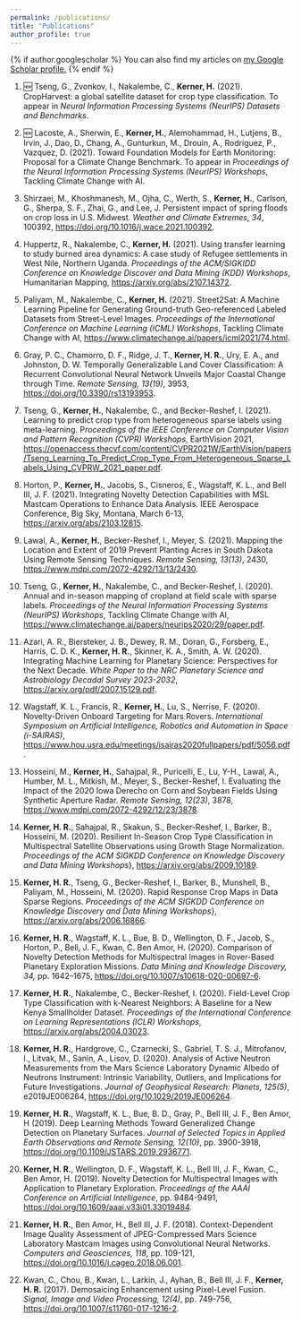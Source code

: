 ```yaml
---
permalink: /publications/
title: "Publications"
author_profile: true
---
```


{% if author.googlescholar %}
  You can also find my articles on <u><a href="{{author.googlescholar}}">my Google Scholar profile</a>.</u>
{% endif %}

1. 🆕 Tseng, G., Zvonkov, I., Nakalembe, C., **Kerner, H.** (2021). CropHarvest: a global satellite dataset for crop type classification. To appear in *Neural Information Processing Systems (NeurIPS) Datasets and Benchmarks*.

2. 🆕 Lacoste, A., Sherwin, E., **Kerner, H.**, Alemohammad, H., Lutjens, B., Irvin, J., Dao, D., Chang, A., Gunturkun, M., Drouin, A., Rodriguez, P., Vazquez, D. (2021). Toward Foundation Models for Earth Monitoring: Proposal for a Climate Change Benchmark. To appear in *Proceedings of the Neural Information Processing Systems (NeurIPS) Workshops*, Tackling Climate Change with AI.

3. Shirzaei, M., Khoshmanesh, M., Ojha, C., Werth, S., **Kerner, H.**, Carlson, G., Sherpa, S. F., Zhai, G., and Lee, J. Persistent impact of spring floods on crop loss in U.S. Midwest. *Weather and Climate Extremes, 34*, 100392, https://doi.org/10.1016/j.wace.2021.100392.

4. Huppertz, R., Nakalembe, C., **Kerner, H.** (2021). Using transfer learning to study burned area dynamics: A case study of Refugee settlements in West Nile, Northern Uganda. *Proceedings of the ACM/SIGKIDD Conference on Knowledge Discover and Data Mining (KDD) Workshops*, Humanitarian Mapping, https://arxiv.org/abs/2107.14372.

5. Paliyam, M., Nakalembe, C., **Kerner, H.** (2021). Street2Sat: A Machine Learning Pipeline for Generating Ground-truth Geo-referenced Labeled Datasets from Street-Level Images. *Proceedings of the International Conference on Machine Learning (ICML) Workshops*, Tackling Climate Change with AI, https://www.climatechange.ai/papers/icml2021/74.html.

6. Gray, P. C., Chamorro, D. F., Ridge, J. T., **Kerner, H. R.**, Ury, E. A., and Johnston, D. W. Temporally Generalizable Land Cover Classification: A Recurrent Convolutional Neural Network Unveils Major Coastal Change through Time. *Remote Sensing, 13(19)*, 3953, https://doi.org/10.3390/rs13193953.

7. Tseng, G., **Kerner, H.**, Nakalembe, C., and Becker-Reshef, I. (2021). Learning to predict crop type from heterogeneous sparse labels using meta-learning. P*roceedings of the IEEE Conference on Computer Vision and Pattern Recognition (CVPR) Workshops*, EarthVision 2021, https://openaccess.thecvf.com/content/CVPR2021W/EarthVision/papers/Tseng_Learning_To_Predict_Crop_Type_From_Heterogeneous_Sparse_Labels_Using_CVPRW_2021_paper.pdf.

8. Horton, P., **Kerner, H.**, Jacobs, S., Cisneros, E., Wagstaff, K. L., and Bell III, J. F. (2021). Integrating Novelty Detection Capabilities with MSL Mastcam Operations to Enhance Data Analysis. IEEE Aerospace Conference, Big Sky, Montana, March 6-13, https://arxiv.org/abs/2103.12815.

9. Lawal, A., **Kerner, H.**, Becker-Reshef, I., Meyer, S. (2021). Mapping the Location and Extent of 2019 Prevent Planting Acres in South Dakota Using Remote Sensing Techniques. *Remote Sensing, 13(13)*, 2430, https://www.mdpi.com/2072-4292/13/13/2430.

10. Tseng, G., **Kerner, H.**, Nakalembe, C., and Becker-Reshef, I. (2020). Annual and in-season mapping of cropland at field scale with sparse labels. *Proceedings of the Neural Information Processing Systems (NeurIPS) Workshops*, Tackling Climate Change with AI, https://www.climatechange.ai/papers/neurips2020/29/paper.pdf.

11. Azari, A. R., Biersteker, J. B., Dewey, R. M., Doran, G., Forsberg, E., Harris, C. D. K., **Kerner, H. R.**, Skinner, K. A., Smith, A. W. (2020). Integrating Machine Learning for Planetary Science: Perspectives for the Next Decade. *White Paper to the NRC Planetary Science and Astrobiology Decadal Survey 2023-2032*, https://arxiv.org/pdf/2007.15129.pdf.

12. Wagstaff, K. L., Francis, R., **Kerner, H.**, Lu, S., Nerrise, F. (2020). Novelty-Driven Onboard Targeting for Mars Rovers. *International Symposium on Artificial Intelligence, Robotics and Automation in Space (i-SAIRAS)*, https://www.hou.usra.edu/meetings/isairas2020fullpapers/pdf/5056.pdf.

13. Hosseini, M., **Kerner, H.**, Sahajpal, R., Puricelli, E., Lu, Y-H., Lawal, A., Humber, M. L., Mitkish, M., Meyer, S., Becker-Reshef, I. Evaluating the Impact of the 2020 Iowa Derecho on Corn and Soybean Fields Using Synthetic Aperture Radar. *Remote Sensing, 12(23)*, 3878, https://www.mdpi.com/2072-4292/12/23/3878.

14. **Kerner, H. R.**, Sahajpal, R., Skakun, S., Becker-Reshef, I., Barker, B., Hosseini, M. (2020). Resilient In-Season Crop Type Classification in Multispectral Satellite Observations using Growth Stage Normalization. *Proceedings of the ACM SIGKDD Conference on Knowledge Discovery and Data Mining Workshops*}, https://arxiv.org/abs/2009.10189.

15. **Kerner, H. R.**, Tseng, G., Becker-Reshef, I., Barker, B., Munshell, B., Paliyam, M., Hosseini, M. (2020). Rapid Response Crop Maps in Data Sparse Regions. *Proceedings of the ACM SIGKDD Conference on Knowledge Discovery and Data Mining Workshops*}, https://arxiv.org/abs/2006.16866.

16. **Kerner, H. R.**, Wagstaff, K. L., Bue, B. D., Wellington, D. F., Jacob, S., Horton, P., Bell, J. F., Kwan, C. Ben Amor, H. (2020). Comparison of Novelty Detection Methods for Multispectral Images in Rover-Based Planetary Exploration Missions. *Data Mining and Knowledge Discovery, 34,* pp. 1642–1675, https://doi.org/10.1007/s10618-020-00697-6.

17. **Kerner, H. R.**, Nakalembe, C., Becker-Reshef, I. (2020). Field-Level Crop Type Classification with k-Nearest Neighbors: A Baseline for a New Kenya Smallholder Dataset. *Proceedings of the International Conference on Learning Representations (ICLR) Workshops*, https://arxiv.org/abs/2004.03023.

18. **Kerner, H. R.**, Hardgrove, C., Czarnecki, S., Gabriel, T. S. J., Mitrofanov, I., Litvak, M., Sanin, A., Lisov, D. (2020). Analysis of Active Neutron Measurements from the Mars Science Laboratory Dynamic Albedo of Neutrons Instrument: Intrinsic Variability, Outliers, and Implications for Future Investigations. *Journal of Geophysical Research: Planets, 125(5)*, e2019JE006264, https://doi.org/10.1029/2019JE006264.

19. **Kerner, H. R.**, Wagstaff, K. L., Bue, B. D., Gray, P., Bell III, J. F., Ben Amor, H (2019). Deep Learning Methods Toward Generalized Change Detection on Planetary Surfaces. *Journal of Selected Topics in Applied Earth Observations and Remote Sensing, 12(10)*, pp. 3900-3918, https://doi.org/10.1109/JSTARS.2019.2936771.

20. **Kerner, H. R.**, Wellington, D. F., Wagstaff, K. L., Bell III, J. F., Kwan, C., Ben Amor, H. (2019). Novelty Detection for Multispectral Images with Application to Planetary Exploration. *Proceedings of the AAAI Conference on Artificial Intelligence*, pp. 9484-9491, https://doi.org/10.1609/aaai.v33i01.33019484.

21. **Kerner, H. R.**, Ben Amor, H., Bell III, J. F. (2018). Context-Dependent Image Quality Assessment of JPEG-Compressed Mars Science Laboratory Mastcam Images using Convolutional Neural Networks. *Computers and Geosciences, 118*, pp. 109-121, https://doi.org/10.1016/j.cageo.2018.06.001.

22. Kwan, C., Chou, B., Kwan, L., Larkin, J., Ayhan, B., Bell III, J. F., **Kerner, H. R.** (2017). Demosaicing Enhancement using Pixel-Level Fusion. *Signal, Image and Video Processing, 12(4)*, pp. 749-756, https://doi.org/10.1007/s11760-017-1216-2.



<!-- ---
layout: archive
title: "Publications"
permalink: /publications/
author_profile: true
---

{% if author.googlescholar %}
  You can also find my articles on <u><a href="{{author.googlescholar}}">my Google Scholar profile</a>.</u>
{% endif %}

{% include base_path %}

{% for post in site.publications reversed %}
  {% include archive-single.html %}
{% endfor %}
 -->